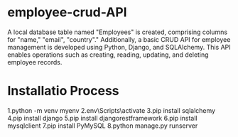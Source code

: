 # employee-crud-API
A local database table named "Employees" is created, comprising columns for "name," "email", "country"." Additionally, a basic CRUD API for employee management is developed using Python, Django, and SQLAlchemy. This API enables operations such as creating, reading, updating, and deleting employee records.

# Installatio Process 
1.python -m venv myenv
2.env\Scripts\activate
3.pip install sqlalchemy
4.pip install django
5.pip install djangorestframework
6.pip install mysqlclient
7.pip install PyMySQL
8.python manage.py runserver
